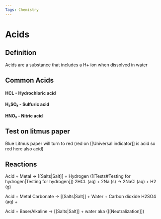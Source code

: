 ```yaml
---
Tags: Chemistry
---
```

# Acids
## Definition
Acids are a substance that includes a H+ ion when dissolved in water

## Common Acids
#### HCL - Hydrochloric acid
#### H₂SO₄ - Sulfuric acid
#### HNO₃ - Nitric acid

## Test on litmus paper
Blue Litmus paper will turn to red (red on [[Universal indicator]] is acid so red here also acid)

## Reactions
Acid + Metal -> [[Salts|Salt]] + Hydrogen ([[Tests#Testing for hydrogen|Testing for hydrogen]])
2HCL (aq) +  2Na (s) -> 2NaCl (aq) + H2 (g)

Acid + Metal Carbonate -> [[Salts|Salt]]  + Water + Carbon dioxide
H2SO4 (aq) + 

Acid + Base/Alkaline -> [[Salts|Salt]] + water aka ([[Neutralization]])

